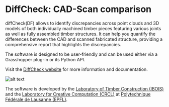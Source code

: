 # DiffCheck: CAD-Scan comparison

diffCheck(DF) allows to identify discrepancies across point clouds and 3D models of both individually machined timber pieces featuring various joints as well as fully assembled timber structures. It can help you quantify the differences between the CAD and scanned fabricated structure, providing a comprehensive report that highlights the discrepancies.

The software is designed to be user-friendly and can be used either via a Grasshopper plug-in or its Python API.

Visit the [DiffCheck website](https://diffcheckorg.github.io/diffCheck/) for more information and documentation.

![alt text](demo.png)

The software is developed by the [Laboratory of Timber Construction (IBOIS)](https://www.epfl.ch/labs/ibois/) and the [Laboratory for Creative Computation (CRCL)](https://www.epfl.ch/labs/crcl/) at [Polytechnique Fédérale de Lausanne (EPFL)](https://www.epfl.ch/en/).